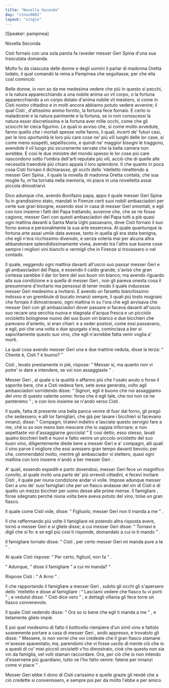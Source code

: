```yaml
---
title: "Novella Seconda"
day: "itnov0602"
layout: "single"
---
```

<html>
 <head>
 </head>
 <body>
  <div id="nov0602" type="novella" who="pampinea">
   <p>
    [Speaker: pampinea]
   </p>
   <head>
    Novella Seconda
   </head>
   <argument>
    <p>
     <milestone id="p06020001"/>
     <name persref="cisti" type="person">
      Cisti
     </name>
     fornaio con una sola parola fa raveder messer
     <name persref="gerispina" type="person">
      Geri Spina
     </name>
     d'una sua trascutata domanda.
    </p>
   </argument>
   <div3 type="commentary" who="author">
    <p>
     <milestone id="p06020002"/>
     Molto fu da ciascuna delle donne e degli uomini il parlar di
     <name persref="oretta" type="person">
      madonna Oretta
     </name>
     lodato, il qual comand&ograve; la
     <name persref="elissa" type="person">
      reina
     </name>
     a
     <name persref="pampinea" type="person">
      Pampinea
     </name>
     che seguitasse; per che ella cos&iacute; cominci&ograve;:
    </p>
   </div3>
   <div3 type="commentary" who="pampinea">
    <p>
     <milestone id="p06020003"/>
     Belle donne, io non so da me medesima vedere che pi&uacute; in questo si pecchi, o la natura apparecchiando a una nobile anima un vil corpo, o la fortuna apparecchiando a un corpo dotato d'anima nobile vil mestiero, s&iacute; come in
     <name persref="cisti" type="person">
      Cisti
     </name>
     nostro cittadino e in molti ancora abbiamo potuto vedere avvenire; il qual
     <name persref="cisti" type="person">
      Cisti
     </name>
     , d'altissimo animo fornito, la fortuna fece fornaio.
     <milestone id="p06020004"/>
     E certo io maladicerei e la natura parimente e la fortuna, se io non conoscessi la natura esser discretissima e la fortuna aver mille occhi, come che gli sciocchi lei cieca figurino.
     <milestone id="p06020005"/>
     Le quali io avviso che, s&iacute; come molto avvedute, fanno quello che i mortali spesse volte fanno, li quali, incerti de' futuri casi, per le loro oportunit&agrave; le loro pi&uacute; care cose ne' pi&uacute; vili luoghi delle lor case, s&iacute; come meno sospetti, sepelliscono, e quindi ne' maggior bisogni le traggono, avendole il vil luogo pi&uacute; sicuramente servate che la bella camera non avrebbe.
     <milestone id="p06020006"/>
     E cos&iacute; le due ministre del mondo spesso le lor cose pi&uacute; care nascondono sotto l'ombra dell'arti reputate pi&uacute; vili, acci&ograve; che di quelle alle necessit&agrave; traendole pi&uacute; chiaro appaia il loro splendore.
     <milestone id="p06020007"/>
     Il che quanto in poca cosa
     <name persref="cisti" type="person">
      Cisti
     </name>
     fornaio il dichiarasse, gli occhi dello 'ntelletto rimettendo a messer
     <name persref="gerispina" type="person">
      Geri Spina
     </name>
     , il quale la novella di madonna Oretta contata, che sua moglie fu, m'ha tornata nella memoria, mi piace in una novelletta assai piccola dimostrarvi.
    </p>
   </div3>
   <p>
    <milestone id="p06020008"/>
    Dico adunque che, avendo
    <name persref="bonifazio" type="person">
     Bonifazio
    </name>
    papa, appo il quale messer
    <name persref="gerispina" type="person">
     Geri Spina
    </name>
    fu in grandissimo stato, mandati in
    <name placeref="firenze" type="place">
     Firenze
    </name>
    certi suoi nobili ambasciadori per certe sue gran bisogne, essendo essi in casa di messer
    <name persref="gerispina" type="person">
     Geri
    </name>
    smontati, e egli con loro insieme i fatti del Papa trattando, avvenne che, che se ne fosse cagione, messer
    <name persref="gerispina" type="person">
     Geri
    </name>
    con questi ambasciadori del Papa tutti a pi&egrave; quasi ogni mattina davanti a
    <name placeref="santamariaughi" type="place">
     Santa Maria Ughi
    </name>
    passavano, dove
    <name persref="cisti" type="person">
     Cisti
    </name>
    fornaio il suo forno aveva e personalmente la sua arte esserceva.
    <milestone id="p06020009"/>
    Al quale quantunque la fortuna arte assai umile data avesse, tanto in quella gli era stata benigna, che egli n'era ricchissimo divenuto, e senza volerla mai per alcuna altra abbandonare splendidissimamente vivea, avendo tra l'altre sue buone cose sempre i migliori vini bianchi e vermigli che in
    <name placeref="firenze" type="place">
     Firenze
    </name>
    si trovassero o nel contado.
   </p>
   <p>
    <milestone id="p06020010"/>
    Il quale, veggendo ogni mattina davanti all'uscio suo passar messer
    <name persref="gerispina" type="person">
     Geri
    </name>
    e gli ambasciadori del Papa, e essendo il caldo grande, s'avis&ograve; che gran cortesia sarebbe il dar lor bere del suo buon vin bianco; ma avendo riguardo alla sua condizione e a quella di messer
    <name persref="gerispina" type="person">
     Geri
    </name>
    , non gli pareva onesta cosa il presummere d'invitarlo ma pensossi di tener modo il quale inducesse messer
    <name persref="gerispina" type="person">
     Geri
    </name>
    medesimo a invitarsi.
    <milestone id="p06020011"/>
    E avendo un farsetto bianchissimo indosso e un grembiule di bucato innanzi sempre, li quali pi&uacute; tosto mugnaio che fornaio il dimostravano, ogni mattina in su l'ora che egli avvisava che messer
    <name persref="gerispina" type="person">
     Geri
    </name>
    con gli ambasciadori dover passare si faceva davanti all'uscio suo recare una secchia nuova e stagnata d'acqua fresca e un picciolo orcioletto bolognese nuovo del suo buon vin bianco e due bicchieri che parevano d'ariento, s&iacute; eran chiari:
    <milestone id="p06020012"/>
    e a seder postosi, come essi passavano, e egli, poi che una volta o due spurgato s'era, cominciava a ber s&iacute; saporitamente questo suo vino, che egli n'avrebbe fatta venir voglia a' morti.
   </p>
   <p>
    <milestone id="p06020013"/>
    La qual cosa avendo messer
    <name persref="gerispina" type="person">
     Geri
    </name>
    una e due mattine veduta, disse la terza:
    <q direct="unspecified" who="gerispina">
     Chente &egrave;,
     <name persref="cisti" type="person">
      Cisti
     </name>
     ? &egrave; buono?
    </q>
   </p>
   <p>
    <milestone id="p06020014"/>
    <name persref="cisti" type="person">
     Cisti
    </name>
    , levato prestamente in pi&egrave;, rispose:
    <q direct="unspecified" who="cisti">
     Messer s&iacute;, ma quanto non vi potre' io dare a intendere, se voi non assaggiaste
    </q>
    .
   </p>
   <p>
    <milestone id="p06020015"/>
    Messer
    <name persref="gerispina" type="person">
     Geri
    </name>
    , al quale o la qualit&agrave; o affanno pi&uacute; che l'usato avuto o forse il saporito bere, che a
    <name persref="cisti" type="person">
     Cisti
    </name>
    vedeva fare, sete avea generata, volto agli ambasciadori sorridendo disse:
    <q direct="unspecified" who="gerispina">
     Signori, egli &egrave; buono che noi assaggiamo del vino di questo valente uomo: forse che &egrave; egli tale, che noi non ce ne penteremo
    </q>
    ; e con loro insieme se n'and&ograve; verso
    <name persref="cisti" type="person">
     Cisti
    </name>
    .
   </p>
   <p>
    <milestone id="p06020016"/>
    Il quale, fatta di presente una bella panca venire di fuor dal forno, gli preg&ograve; che sedessero; e alli lor famigliari, che gi&agrave; per lavare i bicchieri si facevano innanzi, disse:
    <q direct="unspecified" who="cisti">
     Compagni, tiratevi indietro e lasciate questo servigio fare a me, ch&eacute; io so non meno ben mescere che io sappia infornare; e non aspettaste voi d'assaggiarne gocciola!
    </q>
    <milestone id="p06020017"/>
    E cos&iacute; detto, esso stesso, lavati quatro bicchieri belli e nuovi e fatto venire un piccolo orcioletto del suo buon vino, diligentemente diede bere a messer
    <name persref="gerispina" type="person">
     Geri
    </name>
    e a' compagni, alli quali il vino parve il migliore che essi avessero gran tempo davanti bevuto; per che, commendatol molto, mentre gli ambasciador vi stettero, quasi ogni mattina con loro insieme n'and&ograve; a ber messer
    <name persref="gerispina" type="person">
     Geri
    </name>
    .
   </p>
   <p>
    <milestone id="p06020018"/>
    A' quali, essendo espediti e partir dovendosi, messer
    <name persref="gerispina" type="person">
     Geri
    </name>
    fece un magnifico convito, al quale invit&ograve; una parte de' pi&uacute; orrevoli cittadini, e fecevi invitare
    <name persref="cisti" type="person">
     Cisti
    </name>
    , il quale per niuna condizione andar vi volle.
    <milestone id="p06020019"/>
    Impose adunque messer
    <name persref="gerispina" type="person">
     Geri
    </name>
    a uno de' suoi famigliari che per un fiasco andasse del vin di
    <name persref="cisti" type="person">
     Cisti
    </name>
    e di quello un mezzo bicchier per uomo desse alle prime mense. Il
    <name persref="famigliare-0602" type="person">
     famigliare
    </name>
    , forse sdegnato perch&eacute; niuna volta bere aveva potuto del vino, tolse un gran fiasco.
   </p>
   <p>
    <milestone id="p06020020"/>
    Il quale come
    <name persref="cisti" type="person">
     Cisti
    </name>
    vide, disse:
    <q direct="unspecified" who="cisti">
     Figliuolo, messer
     <name persref="gerispina" type="person">
      Geri
     </name>
     non ti manda a me
    </q>
    .
   </p>
   <p>
    <milestone id="p06020021"/>
    Il che raffermando pi&uacute; volte il
    <name persref="famigliare-0602" type="person">
     famigliare
    </name>
    n&eacute; potendo altra risposta avere, torn&ograve; a messer
    <name persref="gerispina" type="person">
     Geri
    </name>
    e s&iacute; gliele disse; a cui messer
    <name persref="gerispina" type="person">
     Geri
    </name>
    disse:
    <q direct="unspecified" who="gerispina">
     Tornavi e digli che s&iacute; fo: e se egli pi&uacute; cos&iacute; ti risponde, domandalo a cui io ti mando
    </q>
    .
   </p>
   <p>
    <milestone id="p06020022"/>
    Il
    <name persref="famigliare-0602" type="person">
     famigliare
    </name>
    tornato disse:
    <q direct="unspecified" who="famigliare-0602">
     <name persref="cisti" type="person">
      Cisti
     </name>
     , per certo messer
     <name persref="gerispina" type="person">
      Geri
     </name>
     mi manda pure a te
    </q>
    .
   </p>
   <p>
    <milestone id="p06020023"/>
    Al quale
    <name persref="cisti" type="person">
     Cisti
    </name>
    rispose:
    <q direct="unspecified" who="cisti">
     Per certo, figliuol, non fa
    </q>
    .
   </p>
   <p>
    <milestone id="p06020024"/>
    <q direct="unspecified" who="famigliare-0602">
     Adunque,
    </q>
    disse il
    <name persref="famigliare-0602" type="person">
     famigliare
    </name>
    <q direct="unspecified">
     a cui mi manda?
    </q>
   </p>
   <p>
    <milestone id="p06020025"/>
    Rispose
    <name persref="cisti" type="person">
     Cisti
    </name>
    :
    <q direct="unspecified" who="cisti">
     A Arno
    </q>
    .
   </p>
   <p>
    <milestone id="p06020026"/>
    Il che rapportando il
    <name persref="famigliare-0602" type="person">
     famigliare
    </name>
    a messer
    <name persref="gerispina" type="person">
     Geri
    </name>
    , subito gli occhi gli s'apersero dello 'ntelletto e disse al
    <name persref="famigliare-0602" type="person">
     famigliare
    </name>
    :
    <q direct="unspecified" who="gerispina">
     Lasciami vedere che fiasco tu vi porti
    </q>
    ; e vedutol disse:
    <q direct="unspecified">
     <name persref="cisti" type="person">
      Cisti
     </name>
     dice vero
    </q>
    ; e dettagli villania gli fece torre un fiasco convenevole.
   </p>
   <p>
    <milestone id="p06020027"/>
    Il quale
    <name persref="cisti" type="person">
     Cisti
    </name>
    vedendo disse:
    <q direct="unspecified" who="cisti">
     Ora so io bene che egli ti manda a me
    </q>
    , e lietamente glielo impi&eacute;.
   </p>
   <p>
    <milestone id="p06020028"/>
    E poi quel medesimo d&iacute; fatto il botticello riempiere d'un simil vino e fattolo soavemente portare a casa di messer
    <name persref="gerispina" type="person">
     Geri
    </name>
    , and&ograve; appresso, e trovatolo gli disse:
    <q direct="unspecified" who="cisti">
     Messere, io non vorrei che voi credeste che il gran fiasco stamane m'avesse spaventato; ma, parendomi che vi fosse uscito di mente ci&ograve; che io a questi d&iacute; co' miei piccoli orcioletti v'ho dimostrato, cio&egrave; che questo non sia vin da famiglia, vel volli staman raccordare.
     <milestone id="p06020029"/>
     Ora, per ci&ograve; che io non intendo d'esservene pi&uacute; guardiano, tutto ve l'ho fatto venire: fatene per innanzi come vi piace
    </q>
    .
   </p>
   <p>
    <milestone id="p06020030"/>
    Messer
    <name persref="gerispina" type="person">
     Geri
    </name>
    ebbe il dono di
    <name persref="cisti" type="person">
     Cisti
    </name>
    carissimo e quelle grazie gli rend&eacute; che a ci&ograve; credette si convenissero, e sempre poi per da molto l'ebbe e per amico.
   </p>
  </div>
 </body>
</html>